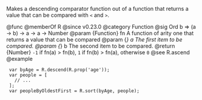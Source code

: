 Makes a descending comparator function out of a function that returns a value
that can be compared with `<` and `>`.

@func
@memberOf R
@since v0.23.0
@category Function
@sig Ord b => (a -> b) -> a -> a -> Number
@param {Function} fn A function of arity one that returns a value that can be compared
@param {*} a The first item to be compared.
@param {*} b The second item to be compared.
@return {Number} `-1` if fn(a) > fn(b), `1` if fn(b) > fn(a), otherwise `0`
@see R.ascend
@example

     var byAge = R.descend(R.prop('age'));
     var people = [
       // ...
     ];
     var peopleByOldestFirst = R.sort(byAge, people);

